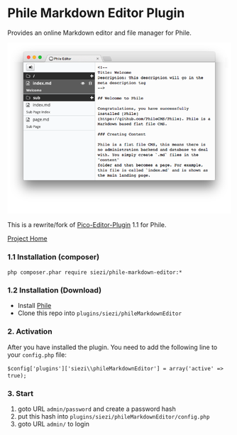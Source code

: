 # Phile Markdown Editor Plugin #

Provides an online Markdown editor and file manager for Phile.

![](https://raw.githubusercontent.com/Schlaefer/phileMarkdownEditor/master/screenshot.png)

This is a rewrite/fork of [Pico-Editor-Plugin](https://github.com/gilbitron/Pico-Editor-Plugin) 1.1 for Phile.

[Project Home](https://github.com/Schlaefer/phileMarkdownEditor)

### 1.1 Installation (composer) ###


	php composer.phar require siezi/phile-markdown-editor:*

### 1.2 Installation (Download)

* Install [Phile](https://github.com/PhileCMS/Phile)
* Clone this repo into `plugins/siezi/phileMarkdownEditor`

### 2. Activation

After you have installed the plugin. You need to add the following line to your `config.php` file:


	$config['plugins']['siezi\\phileMarkdownEditor'] = array('active' => true);


### 3. Start ###

1. goto URL `admin/password` and create a password hash
2. put this hash into `plugins/siezi/phileMarkdownEditor/config.php`
3. goto URL `admin/` to login